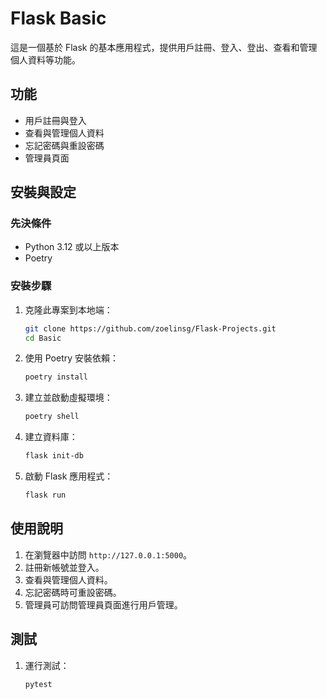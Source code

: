 # Flask Basic

這是一個基於 Flask 的基本應用程式，提供用戶註冊、登入、登出、查看和管理個人資料等功能。

## 功能

- 用戶註冊與登入
- 查看與管理個人資料
- 忘記密碼與重設密碼
- 管理員頁面

## 安裝與設定

### 先決條件
- Python 3.12 或以上版本
- Poetry

### 安裝步驟
1. 克隆此專案到本地端：
    ```bash
    git clone https://github.com/zoelinsg/Flask-Projects.git
    cd Basic
    ```

2. 使用 Poetry 安裝依賴：
    ```bash
    poetry install
    ```

3. 建立並啟動虛擬環境：
    ```bash
    poetry shell
    ```

4. 建立資料庫：
    ```bash
    flask init-db
    ```

5. 啟動 Flask 應用程式：
    ```bash
    flask run
    ```

## 使用說明

1. 在瀏覽器中訪問 `http://127.0.0.1:5000`。
2. 註冊新帳號並登入。
3. 查看與管理個人資料。
4. 忘記密碼時可重設密碼。
5. 管理員可訪問管理員頁面進行用戶管理。

## 測試

1. 運行測試：
    ```bash
    pytest
    ```